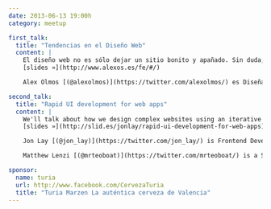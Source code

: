 ```yaml
---
date: 2013-06-13 19:00h
category: meetup

first_talk:
  title: "Tendencias en el Diseño Web"
  content: |
    El diseño web no es sólo dejar un sitio bonito y apañado. Sin duda, la estética de un sitio es más que importante pero el diseño implica muchos más conceptos, como usabilidad, experiencia de usuario, interfaz amigable, interactividad... En la era de la imagen en la que vivimos cuidarlo es fundamental para el éxito del proyecto. Introduciremos las tendencias actuales del diseño en la Web y hablaremos sobre todo lo referente al front-end de las mismas: tecnologías, técnicas, innovación, estilo e interfaces.  
    [slides »](http://www.alexos.es/fe/#/)

    Alex Olmos [(@alexolmos)](https://twitter.com/alexolmos/) es Diseñador Gráfico y Web @ [alexos](http://www.alexos.es/)

second_talk:
  title: "Rapid UI development for web apps"
  content: |
    We'll talk about how we design complex websites using an iterative and transparent process with our clients, and how we use rapid prototyping to build quicker, and get better results. We'll discuss the design process and winning client approval, and also some of the tools we use to build the sites.  
    [slides »](http://slid.es/jonlay/rapid-ui-development-for-web-apps)

    Jon Lay [(@jon_lay)](https://twitter.com/jon_lay/) is Frontend Developer and Strategist @ Hanno

    Matthew Lenzi [(@mrteoboat)](https://twitter.com/mrteoboat/) is a Strategist and Project Manager @ Hanno

sponsor:
  name: turia
  url: http://www.facebook.com/CervezaTuria
  title: "Turia Marzen La auténtica cerveza de Valencia"
---
```


